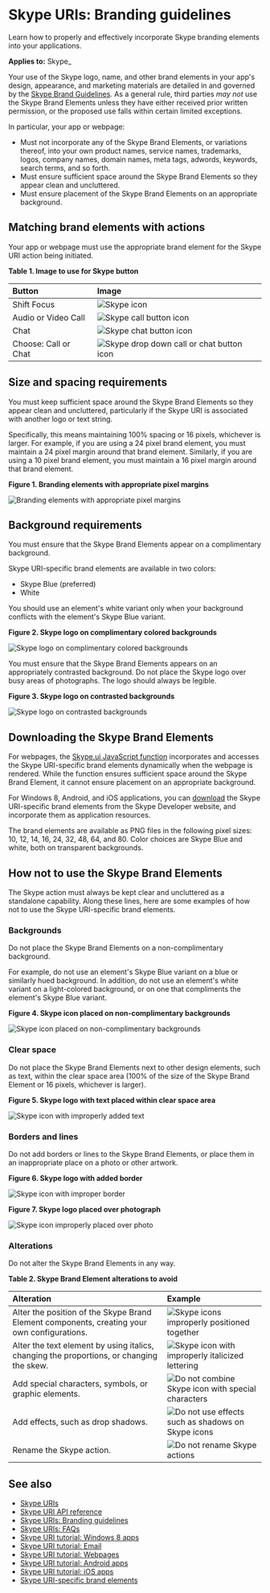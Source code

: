 
# Skype URIs: Branding guidelines

Learn how to properly and effectively incorporate Skype branding elements into your applications.

**Applies to:** Skype_

Your use of the Skype logo, name, and other brand elements in your app's design, appearance, and marketing materials are
detailed in and governed by the [Skype Brand Guidelines](https://www.skype.com/go/brand-guidelines/). As a general rule,
third parties _may not_ use the Skype Brand Elements unless they have either received prior written permission, or the
proposed use falls within certain limited exceptions.

In particular, your app or webpage:

* Must not incorporate any of the Skype Brand Elements, or variations thereof, into your own product names, service names,
trademarks, logos, company names, domain names, meta tags, adwords, keywords, search terms, and so forth.
* Must ensure sufficient space around the Skype Brand Elements so they appear clean and uncluttered.
* Must ensure placement of the Skype Brand Elements on an appropriate background.

## Matching brand elements with actions

Your app or webpage must use the appropriate brand element for the Skype URI action being initiated.

**Table 1. Image to use for Skype button**

|**Button**|**Image**|
|:-----|:-----|
|Shift Focus|![Skype icon](images/Skypeicon_16px.png)|
|Audio or Video Call|![Skype call button icon](images/callbutton_16px.png)|
|Chat|![Skype chat button icon](images/Skype_chatbutton_16px.png)|
|Choose: Call or Chat|![Skype drop down call or chat button icon](images/Skype_dropdowncallbutton_16px.png)|

## Size and spacing requirements

You must keep sufficient space around the Skype Brand Elements so they appear clean and uncluttered, particularly if the
Skype URI is associated with another logo or text string.

Specifically, this means maintaining 100% spacing or 16 pixels, whichever is larger. For example, if you are using a 24
pixel brand element, you must maintain a 24 pixel margin around that brand element. Similarly, if you are using a 10 pixel
brand element, you must maintain a 16 pixel margin around that brand element.

**Figure 1. Branding elements with appropriate pixel margins**

![Branding elements with appropriate pixel margins](images/86d4ec8b-1db1-43fc-bb37-c71715e6555e.jpg)

## Background requirements

You must ensure that the Skype Brand Elements appear on a complimentary background.

Skype URI-specific brand elements are available in two colors:

* Skype Blue (preferred)
* White

You should use an element's white variant only when your background conflicts with the element's Skype Blue variant.

**Figure 2. Skype logo on complimentary colored backgrounds**

![Skype logo on complimentary colored backgrounds](images/290fc15d-5cfe-478f-a8c0-5136db46bcc7.jpg)

You must ensure that the Skype Brand Elements appears on an appropriately contrasted background. Do not place the Skype
logo over busy areas of photographs. The logo should always be legible.

**Figure 3. Skype logo on contrasted backgrounds**

![Skype logo on contrasted backgrounds](images/893045ce-14d3-4a3f-b5b7-3805ba000d2b.jpg)

## Downloading the Skype Brand Elements

For webpages, the [Skype.ui JavaScript function](SkypeURItutorial_Webpages.md#skype.ui) incorporates and accesses the Skype
URI-specific brand elements dynamically when the webpage is rendered. While the function ensures sufficient space
around the Skype Brand Element, it cannot ensure placement on an appropriate background.

For Windows 8, Android, and iOS applications, you can [download](https://www.microsoft.com/download/details.aspx?id=43127)
the Skype URI-specific brand elements from the Skype Developer website, and incorporate them as application resources.

The brand elements are available as PNG files in the following pixel sizes: 10, 12, 14, 16, 24, 32, 48, 64, and 80. Color
choices are Skype Blue and white, both on transparent backgrounds.

## How not to use the Skype Brand Elements

The Skype action must always be kept clear and uncluttered as a standalone capability. Along these lines, here are
some examples of how not to use the Skype URI-specific brand elements.

### Backgrounds

Do not place the Skype Brand Elements on a non-complimentary background.

For example, do not use an element's Skype Blue variant on a blue or similarly hued background. In addition, do not use
an element's white variant on a light-colored background, or on one that compliments the element's Skype Blue variant.

**Figure 4. Skype icon placed on non-complimentary backgrounds**

![Skype icon placed on non-complimentary backgrounds](images/5a5bf907-7fd7-460b-8fb5-81bf8e45d0c4.jpg)

### Clear space

Do not place the Skype Brand Elements next to other design elements, such as text, within the clear space area
(100% of the size of the Skype Brand Element or 16 pixels, whichever is larger).

**Figure 5. Skype logo with text placed within clear space area**

![Skype icon with improperly added text](images/skypeUriBrandingAddedText.png)

### Borders and lines

Do not add borders or lines to the Skype Brand Elements, or place them in an inappropriate place on a photo or other artwork.

**Figure 6. Skype logo with added border**

![Skype icon with improper border](images/skypeUriBrandingBox.png)

**Figure 7. Skype logo placed over photograph**

![Skype icon improperly placed over photo](images/skypeUriBrandingPhoto.png)

### Alterations

Do not alter the Skype Brand Elements in any way.

**Table 2. Skype Brand Element alterations to avoid**

|**Alteration**|**Example**|
|:-----|:-----|
|Alter the position of the Skype Brand Element components, creating your own configurations.|![Skype icons improperly positioned together](images/skypeUriBrandingAlterPos1.png)|
|Alter the text element by using italics, changing the proportions, or changing the skew.|![Skype icon with improperly italicized lettering](images/skypeUriBrandingFont.png)|
|Add special characters, symbols, or graphic elements.|![Do not combine Skype icon with special characters](images/skypeUriBrandingSpecialChars.png)|
|Add effects, such as drop shadows.|![Do not use effects such as shadows on Skype icons](images/skypeUriBrandingEffects.png)|
|Rename the Skype action.|![Do not rename Skype actions](images/skypeUriBrandingName.png)|

## See also

* [Skype URIs](SkypeURIs.md)
* [Skype URI API reference](SkypeURIAPIReference.md)
* [Skype URIs: Branding guidelines](SkypeURIs_BrandingGuidelines.md)
* [Skype URIs: FAQs](SkypeURIs_FAQs.md)
* [Skype URI tutorial: Windows 8 apps](SkypeURITutorial_Windows8Apps.md)
* [Skype URI tutorial: Email](SkypeURITutorial_Email.md)
* [Skype URI tutorial: Webpages](SkypeURItutorial_Webpages.md)
* [Skype URI tutorial: Android apps](SkypeURITutorial_AndroidApps.md)
* [Skype URI tutorial: iOS apps](SkypeURITutorial_iOSApps.md)
* [Skype URI-specific brand elements](https://developer.skype.com/resources/skype-button-assets.zip)
